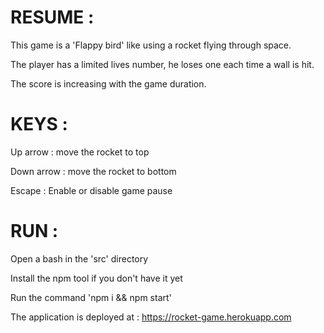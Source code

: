 # RESUME : 


This game is a 'Flappy bird' like using a rocket flying through space.

The player has a limited lives number, he loses one each time a wall is hit. 

The score is increasing with the game duration.




# KEYS : 


Up arrow : move the rocket to top

Down arrow : move the rocket to bottom

Escape : Enable or disable game pause




# RUN :


Open a bash in the 'src' directory

Install the npm tool if you don't have it yet

Run the command 'npm i && npm start'


The application is deployed at : https://rocket-game.herokuapp.com
